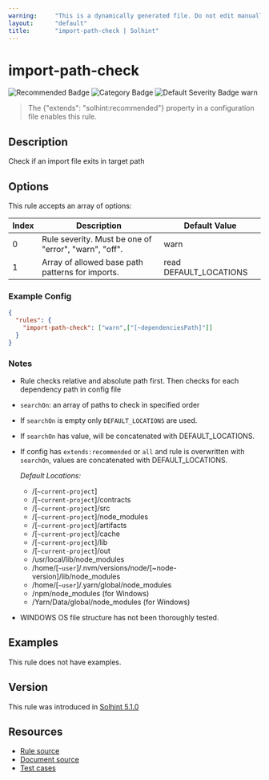 ```yaml
---
warning:     "This is a dynamically generated file. Do not edit manually."
layout:      "default"
title:       "import-path-check | Solhint"
---
```


# import-path-check
![Recommended Badge](https://img.shields.io/badge/-Recommended-brightgreen)
![Category Badge](https://img.shields.io/badge/-Miscellaneous-informational)
![Default Severity Badge warn](https://img.shields.io/badge/Default%20Severity-warn-yellow)
> The {"extends": "solhint:recommended"} property in a configuration file enables this rule.


## Description
Check if an import file exits in target path

## Options
This rule accepts an array of options:

| Index | Description                                           | Default Value          |
| ----- | ----------------------------------------------------- | ---------------------- |
| 0     | Rule severity. Must be one of "error", "warn", "off". | warn                   |
| 1     | Array of allowed base path patterns for imports.      | read DEFAULT_LOCATIONS |


### Example Config
```json
{
  "rules": {
    "import-path-check": ["warn",["[~dependenciesPath]"]]
  }
}
```

### Notes
- Rule checks relative and absolute path first. Then checks for each dependency path in config file
- `searchOn`: an array of paths to check in specified order
- If `searchOn` is empty only `DEFAULT_LOCATIONS` are used.
- If `searchOn` has value, will be concatenated with DEFAULT_LOCATIONS.
- If config has `extends:recommended` or `all` and rule is overwritten with `searchOn`, values are concatenated with DEFAULT_LOCATIONS.

     *Default Locations:*
    - /[`~current-project`]
    - /[`~current-project`]/contracts
    - /[`~current-project`]/src
    - /[`~current-project`]/node_modules
    - /[`~current-project`]/artifacts
    - /[`~current-project`]/cache
    - /[`~current-project`]/lib
    - /[`~current-project`]/out
    - /usr/local/lib/node_modules
    - /home/[`~user`]/.nvm/versions/node/[~node-version]/lib/node_modules
    - /home/[`~user`]/.yarn/global/node_modules
    - /npm/node_modules (for Windows)
    - /Yarn/Data/global/node_modules (for Windows)
- WINDOWS OS file structure has not been thoroughly tested.

## Examples
This rule does not have examples.

## Version
This rule was introduced in [Solhint 5.1.0](https://github.com/protofire/solhint/blob/v5.1.0)

## Resources
- [Rule source](https://github.com/protofire/solhint/blob/master/lib/rules/miscellaneous/import-path-check.js)
- [Document source](https://github.com/protofire/solhint/blob/master/docs/rules/miscellaneous/import-path-check.md)
- [Test cases](https://github.com/protofire/solhint/blob/master/test/rules/miscellaneous/import-path-check.js)
